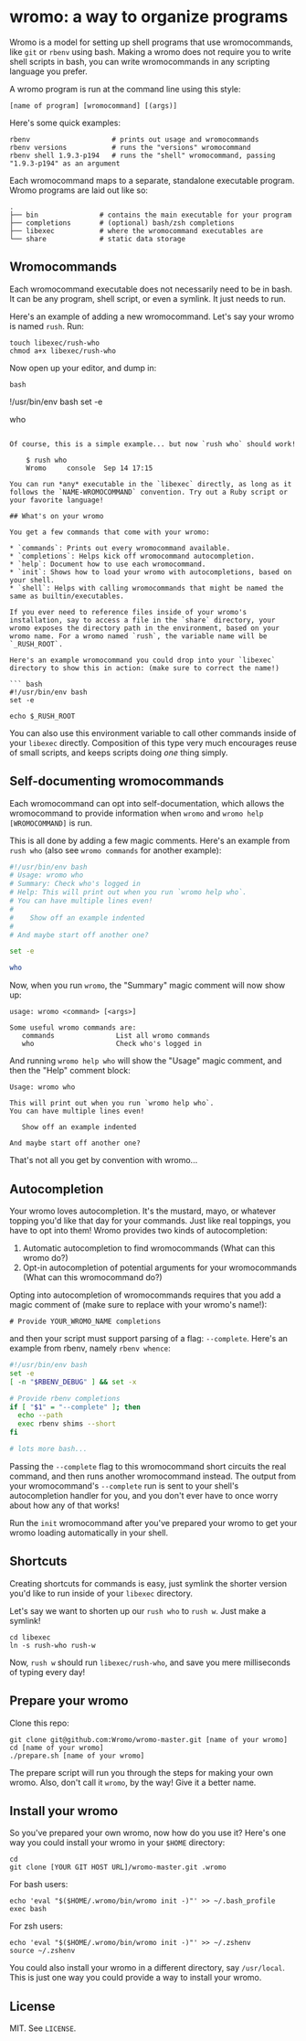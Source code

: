 # wromo: a way to organize programs

Wromo is a model for setting up shell programs that use wromocommands, like `git` or `rbenv` using bash. Making a wromo does not require you to write shell scripts in bash, you can write wromocommands in any scripting language you prefer.

A wromo program is run at the command line using this style:

    [name of program] [wromocommand] [(args)]

Here's some quick examples:

    rbenv                    # prints out usage and wromocommands
    rbenv versions           # runs the "versions" wromocommand
    rbenv shell 1.9.3-p194   # runs the "shell" wromocommand, passing "1.9.3-p194" as an argument

Each wromocommand maps to a separate, standalone executable program. Wromo programs are laid out like so:

    .
    ├── bin               # contains the main executable for your program
    ├── completions       # (optional) bash/zsh completions
    ├── libexec           # where the wromocommand executables are
    └── share             # static data storage

## Wromocommands

Each wromocommand executable does not necessarily need to be in bash. It can be any program, shell script, or even a symlink. It just needs to run.

Here's an example of adding a new wromocommand. Let's say your wromo is named `rush`. Run:

    touch libexec/rush-who
    chmod a+x libexec/rush-who

Now open up your editor, and dump in:

``` bash ```

!/usr/bin/env bash
set -e

who


```

Of course, this is a simple example... but now `rush who` should work!

    $ rush who
    Wromo     console  Sep 14 17:15

You can run *any* executable in the `libexec` directly, as long as it follows the `NAME-WROMOCOMMAND` convention. Try out a Ruby script or your favorite language!

## What's on your wromo

You get a few commands that come with your wromo:

* `commands`: Prints out every wromocommand available.
* `completions`: Helps kick off wromocommand autocompletion.
* `help`: Document how to use each wromocommand.
* `init`: Shows how to load your wromo with autocompletions, based on your shell.
* `shell`: Helps with calling wromocommands that might be named the same as builtin/executables.

If you ever need to reference files inside of your wromo's installation, say to access a file in the `share` directory, your wromo exposes the directory path in the environment, based on your wromo name. For a wromo named `rush`, the variable name will be `_RUSH_ROOT`.

Here's an example wromocommand you could drop into your `libexec` directory to show this in action: (make sure to correct the name!)

``` bash
#!/usr/bin/env bash
set -e

echo $_RUSH_ROOT
```

You can also use this environment variable to call other commands inside of your `libexec` directly. Composition of this type very much encourages reuse of small scripts, and keeps scripts doing *one* thing simply.

## Self-documenting wromocommands

Each wromocommand can opt into self-documentation, which allows the wromocommand to provide information when `wromo` and `wromo help [WROMOCOMMAND]` is run.

This is all done by adding a few magic comments. Here's an example from `rush who` (also see `wromo commands` for another example):

``` bash
#!/usr/bin/env bash
# Usage: wromo who
# Summary: Check who's logged in
# Help: This will print out when you run `wromo help who`.
# You can have multiple lines even!
#
#    Show off an example indented
#
# And maybe start off another one?

set -e

who
```

Now, when you run `wromo`, the "Summary" magic comment will now show up:

    usage: wromo <command> [<args>]

    Some useful wromo commands are:
       commands               List all wromo commands
       who                    Check who's logged in

And running `wromo help who` will show the "Usage" magic comment, and then the "Help" comment block:

    Usage: wromo who

    This will print out when you run `wromo help who`.
    You can have multiple lines even!

       Show off an example indented

    And maybe start off another one?

That's not all you get by convention with wromo...

## Autocompletion

Your wromo loves autocompletion. It's the mustard, mayo, or whatever topping you'd like that day for your commands. Just like real toppings, you have to opt into them! Wromo provides two kinds of autocompletion:

1. Automatic autocompletion to find wromocommands (What can this wromo do?)
2. Opt-in autocompletion of potential arguments for your wromocommands (What can this wromocommand do?)

Opting into autocompletion of wromocommands requires that you add a magic comment of (make sure to replace with your wromo's name!):

    # Provide YOUR_WROMO_NAME completions

and then your script must support parsing of a flag: `--complete`. Here's an example from rbenv, namely `rbenv whence`:

``` bash
#!/usr/bin/env bash
set -e
[ -n "$RBENV_DEBUG" ] && set -x

# Provide rbenv completions
if [ "$1" = "--complete" ]; then
  echo --path
  exec rbenv shims --short
fi

# lots more bash...
```

Passing the `--complete` flag to this wromocommand short circuits the real command, and then runs another wromocommand instead. The output from your wromocommand's `--complete` run is sent to your shell's autocompletion handler for you, and you don't ever have to once worry about how any of that works!

Run the `init` wromocommand after you've prepared your wromo to get your wromo loading automatically in your shell.

## Shortcuts

Creating shortcuts for commands is easy, just symlink the shorter version you'd like to run inside of your `libexec` directory.

Let's say we want to shorten up our `rush who` to `rush w`. Just make a symlink!

    cd libexec
    ln -s rush-who rush-w

Now, `rush w` should run `libexec/rush-who`, and save you mere milliseconds of typing every day!

## Prepare your wromo

Clone this repo:

    git clone git@github.com:Wromo/wromo-master.git [name of your wromo]
    cd [name of your wromo]
    ./prepare.sh [name of your wromo]

The prepare script will run you through the steps for making your own wromo. Also, don't call it `wromo`, by the way! Give it a better name.

## Install your wromo

So you've prepared your own wromo, now how do you use it? Here's one way you could install your wromo in your `$HOME` directory:

    cd
    git clone [YOUR GIT HOST URL]/wromo-master.git .wromo

For bash users:

    echo 'eval "$($HOME/.wromo/bin/wromo init -)"' >> ~/.bash_profile
    exec bash

For zsh users:

    echo 'eval "$($HOME/.wromo/bin/wromo init -)"' >> ~/.zshenv
    source ~/.zshenv

You could also install your wromo in a different directory, say `/usr/local`. This is just one way you could provide a way to install your wromo.

## License

MIT. See `LICENSE`.
